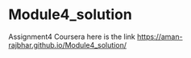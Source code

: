 # Module4_solution
Assignment4 Coursera
here is the link https://aman-rajbhar.github.io/Module4_solution/


